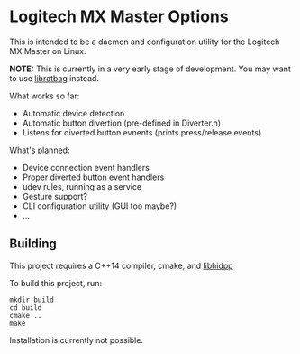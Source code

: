 # Logitech MX Master Options

This is intended to be a daemon and configuration utility for the Logitech MX Master on Linux.


**NOTE:** This is currently in a very early stage of development. You may want to use [libratbag](https://github.com/libratbag/libratbag) instead.

What works so far:

* Automatic device detection
* Automatic button divertion (pre-defined in Diverter.h)
* Listens for diverted button evnents (prints press/release events)

What's planned:

* Device connection event handlers
* Proper diverted button event handlers
* udev rules, running as a service
* Gesture support?
* CLI configuration utility (GUI too maybe?)
* ...

## Building

This project requires a C++14 compiler, cmake, and [libhidpp](https://github.com/cvuchener/hidpp)

To build this project, run:

```
mkdir build
cd build
cmake ..
make
```

Installation is currently not possible.
